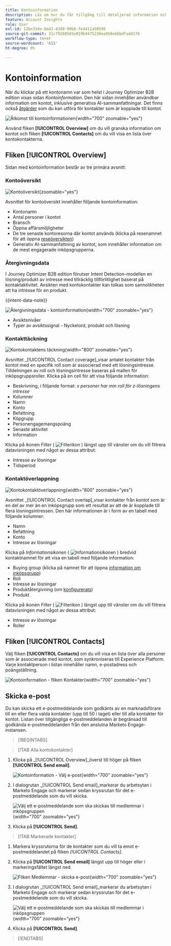 ```yaml
---
title: Kontoinformation
description: Läs om hur du får tillgång till detaljerad information och generativa AI-sammanfattningar för konton i Journey Optimizer B2B edition.
feature: Account Insights
role: User
exl-id: 12be33de-0a43-43d9-90b8-fe4411a50599
source-git-commit: 31c79208503e01964475230ea950eb8bdfadd176
workflow-type: tm+mt
source-wordcount: '615'
ht-degree: 0%

---
```


# Kontoinformation

När du klickar på ett kontonamn var som helst i Journey Optimizer B2B edition visas sidan _Kontoinformation_. Den här sidan innehåller användbar information om kontot, inklusive generativa AI-sammanfattningar. Det finns också [åtgärder](#account-actions) som du kan utföra för kontakter som är kopplade till kontot.

![Åtkomst till kontoinformationen](./assets/account-details.png){width="700" zoomable="yes"}

Använd fliken **[!UICONTROL Overview]** om du vill granska information om kontot och fliken **[!UICONTROL Contacts]** om du vill visa en lista över kontokontakterna.

## Fliken [!UICONTROL Overview]

Sidan med kontoinformation består av tre primära avsnitt:

### Kontoöversikt

![Kontoöversikt](./assets/details-page-account-overview.png){zoomable="yes"}

Avsnittet för kontoöversikt innehåller följande kontoinformation:

* Kontonamn
* Antal personer i kontot
* Bransch
* Öppna affärsmöjligheter
* De tre senaste kontoresorna där kontot används (klicka på resenamnet för att öppna [reseöversikten](../journeys/journey-overview.md))
* Generativ AI-sammanfattning av kontot, som innehåller information om de mest engagerade inköpsgrupperna.

### Återgivningsdata

I Journey Optimizer B2B edition förutser Intent Detection-modellen en lösning/produkt av intresse med tillräcklig tillförlitlighet baserat på kontaktaktivitet. Avsikten med kontokontakter kan tolkas som sannolikheten att ha intresse för en produkt.

{{intent-data-note}}

![Återgivningsdata - kontoinformation](./assets/intent-data-panel.png){width="700" zoomable="yes"}

* Avsiktsnivåer
* Typer av avsiktssignal - Nyckelord, produkt och lösning


### Kontakttäckning

![Kontokontaktens täckning](./assets/details-page-contact-coverage.png){width="800" zoomable="yes"}

Avsnittet _[!UICONTROL Contact coverage]_visar antalet kontakter från kontot med en specifik roll som är associerad med ett lösningsintresse. Tilldelningen av roll och lösningsintresse baseras på mallen för inköpsgruppsroller. Klicka på en cell för att visa följande information:

* Beskrivning, i följande format: _x personer har min roll för z-lösningens intresse_
* Kolumner
* Namn
* Konto
* Befattning
* Köpgrupp
* Personengagemangspoäng
* Senaste aktivitet
* Information

Klicka på ikonen _Filter_ ( ![Filterikon](../assets/do-not-localize/icon-filter.svg) ) längst upp till vänster om du vill filtrera datavisningen med något av dessa attribut:

* Intresse av lösningar
* Tidsperiod

### Kontaktöverlappning

![Kontokontaktöverlappning](./assets/details-page-contact-overlap.png){width="800" zoomable="yes"}

Avsnittet _[!UICONTROL Contact overlap]_visar kontakter från kontot som är en del av mer än en inköpsgrupp som ett resultat av att de är kopplade till flera lösningsintressen. Den här informationen är i form av en tabell med följande kolumner:

* Namn
* Befattning
* Konto
* Intresse av lösningar

Klicka på _Informationsikonen_ ( ![Informationsikonen](../assets/do-not-localize/icon-info.svg) ) bredvid kontaktnamnet för att visa en tabell med följande information:

* Buying group (klicka på namnet för att öppna [information om inköpsgrupp](../buying-groups/buying-group-details.md))
* Roll
* Intresse av lösningar
* Produktåtergivning (om [konfigurerats](../admin/intent-data.md))
* Produkt

Klicka på ikonen _Filter_ ( ![Filterikon](../assets/do-not-localize/icon-filter.svg) ) längst upp till vänster om du vill filtrera datavisningen med något av dessa attribut:

* Intresse av lösningar
* Roller

## Fliken [!UICONTROL Contacts]

Välj fliken **[!UICONTROL Contacts]** om du vill visa en lista över alla personer som är associerade med kontot, som synkroniseras till Experience Platform. Varje kontaktperson i listan innehåller namn, e-postadress och poängställning.

![Kontoinformation - fliken Kontakter](./assets/account-details-contacts-tab.png){width="700" zoomable="yes"}

## Skicka e-post

Du kan skicka ett e-postmeddelande som godkänts av en marknadsförare till en eller flera valda kontakter (upp till 50 i taget) eller till alla kontakter för kontot. Listan över tillgängliga e-postmeddelanden är begränsad till godkända e-postmeddelanden från den anslutna Marketo Engage-instansen.

>[!BEGINTABS]

>[!TAB Alla kontokontakter]

1. Klicka på _[!UICONTROL Overview]_överst till höger på fliken **[!UICONTROL Send email]**.

   ![Kontoinformation - Välj e-post](../accounts/assets/account-details-send-email.png){width="700" zoomable="yes"}

1. I dialogrutan _[!UICONTROL Send email]_markerar du arbetsytan i Marketo Engage och markerar sedan kryssrutan för det e-postmeddelande som du vill skicka.

   ![Välj ett e-postmeddelande som ska skickas till medlemmar i inköpsgruppen](../accounts/assets/account-details-send-email-dialog.png){width="700" zoomable="yes"}

1. Klicka på **[!UICONTROL Send]**.

>[!TAB Markerade kontakter]

1. Markera kryssrutorna för de kontakter som du vill ta emot e-postmeddelandet på fliken _[!UICONTROL Contacts]_.

1. Klicka på **[!UICONTROL Send email]** längst upp till höger eller i markeringsfältet längst ned.

   ![Fliken Medlemmar - skicka e-post](../accounts/assets/account-details-send-email-selections.png){width="700" zoomable="yes"}

1. I dialogrutan _[!UICONTROL Send email]_markerar du arbetsytan i Marketo Engage och markerar sedan kryssrutan för det e-postmeddelande som du vill skicka.

   ![Välj ett e-postmeddelande som ska skickas till medlemmar i inköpsgruppen](../accounts/assets/account-details-send-email-dialog.png){width="700" zoomable="yes"}

1. Klicka på **[!UICONTROL Send]**.

>[!ENDTABS]
